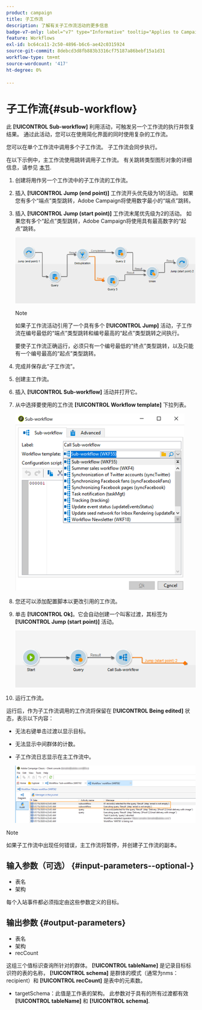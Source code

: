 ```yaml
---
product: campaign
title: 子工作流
description: 了解有关子工作流活动的更多信息
badge-v7-only: label="v7" type="Informative" tooltip="Applies to Campaign Classic v7 only"
feature: Workflows
exl-id: bc64ca11-2c50-4896-b6c6-ae42c0315924
source-git-commit: 8debcd3d8fb883b3316cf75187a86bebf15a1d31
workflow-type: tm+mt
source-wordcount: '417'
ht-degree: 0%

---
```


# 子工作流{#sub-workflow}



此 **[!UICONTROL Sub-workflow]** 利用活动，可触发另一个工作流的执行并恢复结果。 通过此活动，您可以在使用简化界面的同时使用复杂的工作流。

您可以在单个工作流中调用多个子工作流。 子工作流会同步执行。

在以下示例中，主工作流使用跳转调用子工作流。 有关跳转类型图形对象的详细信息，请参见 [本节](jump--start-point-and-end-point-.md).

1. 创建将用作另一个工作流中的子工作流的工作流。
1. 插入 **[!UICONTROL Jump (end point)]** 工作流开头优先级为1的活动。 如果您有多个“端点”类型跳转，Adobe Campaign将使用数字最小的“端点”跳转。
1. 插入 **[!UICONTROL Jump (start point)]** 工作流末尾优先级为2的活动。 如果您有多个“起点”类型跳转，Adobe Campaign将使用具有最高数字的“起点”跳转。

   ![](assets/subworkflow_jumps.png)

   >[!NOTE]
   >
   >如果子工作流活动引用了一个具有多个 **[!UICONTROL Jump]** 活动，子工作流在编号最低的“端点”类型跳转和编号最高的“起点”类型跳转之间执行。
   >
   >要使子工作流正确运行，必须只有一个编号最低的“终点”类型跳转，以及只能有一个编号最高的“起点”类型跳转。

1. 完成并保存此“子工作流”。
1. 创建主工作流。
1. 插入 **[!UICONTROL Sub-workflow]** 活动并打开它。
1. 从中选择要使用的工作流 **[!UICONTROL Workflow template]** 下拉列表。

   ![](assets/subworkflow_selection.png)

1. 您还可以添加配置脚本以更改引用的工作流。
1. 单击 **[!UICONTROL Ok]**。它会自动创建一个叫客过渡，其标签为 **[!UICONTROL Jump (start point)]** 活动。

   ![](assets/subworkflow_outbound.png)

1. 运行工作流。

运行后，作为子工作流调用的工作流将保留在 **[!UICONTROL Being edited]** 状态，表示以下内容：

* 无法右键单击过渡以显示目标。
* 无法显示中间群体的计数。
* 子工作流日志显示在主工作流中。

   ![](assets/subworkflow_logs.png)

>[!NOTE]
>
>如果子工作流中出现任何错误，主工作流将暂停，并创建子工作流的副本。

## 输入参数（可选） {#input-parameters--optional-}

* 表名
* 架构

每个入站事件都必须指定由这些参数定义的目标。

## 输出参数 {#output-parameters}

* 表名
* 架构
* recCount

这组三个值标识查询所针对的群体。 **[!UICONTROL tableName]** 是记录目标标识符的表的名称， **[!UICONTROL schema]** 是群体的模式（通常为nms：recipient）和 **[!UICONTROL recCount]** 是表中的元素数。

* targetSchema：此值是工作表的架构。 此参数对于具有的所有过渡都有效 **[!UICONTROL tableName]** 和 **[!UICONTROL schema]**.
